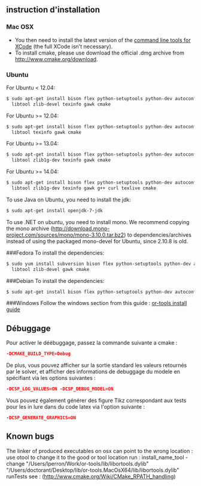 ## instruction d'installation
### Mac OSX
* You then need to install the latest version of the [command line tools for XCode](https://developer.apple.com/downloads/index.action) (the full XCode isn't necessary).
* To install cmake, please use download the official .dmg archive from http://www.cmake.org/download.
### Ubuntu
For Ubuntu < 12.04:
```bash
$ sudo apt-get install bison flex python-setuptools python-dev autoconf \
  libtool zlib-devel texinfo gawk cmake
```
For Ubuntu >= 12.04:
```bash
$ sudo apt-get install bison flex python-setuptools python-dev autoconf \
  libtool texinfo gawk cmake
```
For Ubuntu >= 13.04:
```bash
$ sudo apt-get install bison flex python-setuptools python-dev autoconf \
  libtool zlib1g-dev texinfo gawk cmake
```
For Ubuntu >= 14.04:
```bash
$ sudo apt-get install bison flex python-setuptools python-dev autoconf \
  libtool zlib1g-dev texinfo gawk g++ curl texlive cmake
```
To use Java on Ubuntu, you need to install the jdk:
```bash
$ sudo apt-get install openjdk-7-jdk
```
To use .NET on ubuntu, you need to install mono. We recommend copying the mono archive (http://download.mono-project.com/sources/mono/mono-3.10.0.tar.bz2) to dependencies/archives instead of using the packaged mono-devel for Ubuntu, since 2.10.8 is old.

###Fedora
To install the dependencies:
```bash
$ sudo yum install subversion bison flex python-setuptools python-dev autoconf \
  libtool zlib-devel gawk cmake
```
###Debian
To install the dependencies:
```bash
$ sudo apt-get install bison flex python-setuptools python-dev autoconf libtool \
```
###Windows
Follow the windows section from this guide : [or-tools install guide](https://developers.google.com/optimization/installing#source_windows)

## Débuggage
Pour activer le déébuggage, passez la commande suivante a cmake :
```cmake
-DCMAKE_BUILD_TYPE=Debug
```
De plus, vous pouvez afficher sur la sortie standard les valeurs retournés par le solver, et afficher des informations de debuggage du modele en spécifiant via les options suivantes :
```cmake
-DCSP_LOG_VALUES=ON -DCSP_DEBUG_MODEL=ON
```

Vous pouvez également générer des figure Tikz correspondant aux tests pour les in lure dans du code latex via l'option suivante :
```cmake
-DCSP_GENERATE_GRAPHICS=ON
```

## Known bugs
The linker of produced executables on osx can point to the wrong location : use otool to change it to the good or tool location
run : install_name_tool -change "/Users/lperron/Work/or-tools/lib/libortools.dylib" "/Users/doctorant/Desktop/lib/or-tools.MacOsX64/lib/libortools.dylib" runTests
see : (http://www.cmake.org/Wiki/CMake_RPATH_handling)


